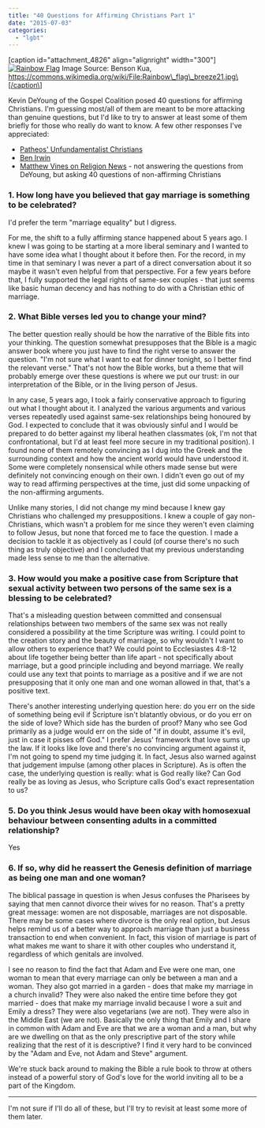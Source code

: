 ```yaml
---
title: "40 Questions for Affirming Christians Part 1"
date: "2015-07-03"
categories: 
  - "lgbt"
---
```


\[caption id="attachment\_4826" align="alignright" width="300"\][![Rainbow Flag](images/Rainbow-Flag-300x169.jpg)](http://anabaptistredux.com/wp-content/uploads/2015/07/Rainbow-Flag.jpg) Image Source: Benson Kua, https://commons.wikimedia.org/wiki/File:Rainbow\_flag\_breeze21.jpg\[/caption\]

Kevin DeYoung of the Gospel Coalition posed 40 questions for affirming Christians. I'm guessing most/all of them are meant to be more attacking than genuine questions, but I'd like to try to answer at least some of them briefly for those who really do want to know. A few other responses I've appreciated:

- [Patheos' Unfundamentalist Christians](http://www.patheos.com/blogs/unfundamentalistchristians/2015/07/40-questions-for-christians-now-waving-rainbow-flags/)
- [Ben Irwin](http://benirwin.me/2015/07/02/40-answers-kevin-deyoung-gay-marriage/)
- [Matthew Vines on Religion News](http://tobingrant.religionnews.com/2015/07/03/40-questions-for-christians-who-oppose-marriage-equality-guest-commentary/) \- not answering the questions from DeYoung, but asking 40 questions of non-affirming Christians

### 1\. How long have you believed that gay marriage is something to be celebrated?

I'd prefer the term "marriage equality" but I digress.

For me, the shift to a fully affirming stance happened about 5 years ago. I knew I was going to be starting at a more liberal seminary and I wanted to have some idea what I thought about it before then. For the record, in my time in that seminary I was never a part of a direct conversation about it so maybe it wasn't even helpful from that perspective. For a few years before that, I fully supported the legal rights of same-sex couples - that just seems like basic human decency and has nothing to do with a Christian ethic of marriage.

### 2. What Bible verses led you to change your mind?

The better question really should be how the narrative of the Bible fits into your thinking. The question somewhat presupposes that the Bible is a magic answer book where you just have to find the right verse to answer the question. "I'm not sure what I want to eat for dinner tonight, so I better find the relevant verse." That's not how the Bible works, but a theme that will probably emerge over these questions is where we put our trust: in our interpretation of the Bible, or in the living person of Jesus.

In any case, 5 years ago, I took a fairly conservative approach to figuring out what I thought about it. I analyzed the various arguments and various verses repeatedly used against same-sex relationships being honoured by God. I expected to conclude that it was obviously sinful and I would be prepared to do better against my liberal heathen classmates (ok, I'm not that confrontational, but I'd at least feel more secure in my traditional position). I found none of them remotely convincing as I dug into the Greek and the surrounding context and how the ancient world would have understood it. Some were completely nonsensical while others made sense but were definitely not convincing enough on their own. I didn't even go out of my way to read affirming perspectives at the time, just did some unpacking of the non-affirming arguments.

Unlike many stories, I did not change my mind because I knew gay Christians who challenged my presuppositions. I knew a couple of gay non-Christians, which wasn't a problem for me since they weren't even claiming to follow Jesus, but none that forced me to face the question. I made a decision to tackle it as objectively as I could (of course there's no such thing as truly objective) and I concluded that my previous understanding made less sense to me than the alternative.

### 3\. How would you make a positive case from Scripture that sexual activity between two persons of the same sex is a blessing to be celebrated?

That's a misleading question between committed and consensual relationships between two members of the same sex was not really considered a possibility at the time Scripture was writing. I could point to the creation story and the beauty of marriage, so why wouldn't I want to allow others to experience that? We could point to Ecclesiastes 4:8-12 about life together being better than life apart - not specifically about marriage, but a good principle including and beyond marriage. We really could use any text that points to marriage as a positive and if we are not presupposing that it only one man and one woman allowed in that, that's a positive text.

There's another interesting underlying question here: do you err on the side of something being evil if Scripture isn't blatantly obvious, or do you err on the side of love? Which side has the burden of proof? Many who see God primarily as a judge would err on the side of "if in doubt, assume it's evil, just in case it pisses off God." I prefer Jesus' framework that love sums up the law. If it looks like love and there's no convincing argument against it, I'm not going to spend my time judging it. In fact, Jesus also warned against that judgement impulse (among other places in Scripture). As is often the case, the underlying question is really: what is God really like? Can God really be as loving as Jesus, who Scripture calls God's exact representation to us?

### 5\. Do you think Jesus would have been okay with homosexual behaviour between consenting adults in a committed relationship?

Yes

### 6\. If so, why did he reassert the Genesis definition of marriage as being one man and one woman?

The biblical passage in question is when Jesus confuses the Pharisees by saying that men cannot divorce their wives for no reason. That's a pretty great message: women are not disposable, marriages are not disposable. There may be some cases where divorce is the only real option, but Jesus helps remind us of a better way to approach marriage than just a business transaction to end when convenient. In fact, this vision of marriage is part of what makes me want to share it with other couples who understand it, regardless of which genitals are involved.

I see no reason to find the fact that Adam and Eve were one man, one woman to mean that every marriage can only be between a man and a woman. They also got married in a garden - does that make my marriage in a church invalid? They were also naked the entire time before they got married - does that make my marriage invalid because I wore a suit and Emily a dress? They were also vegetarians (we are not). They were also in the Middle East (we are not). Basically the only thing that Emily and I share in common with Adam and Eve are that we are a woman and a man, but why are we dwelling on that as the only prescriptive part of the story while realizing that the rest of it is descriptive? I find it very hard to be convinced by the "Adam and Eve, not Adam and Steve" argument.

We're stuck back around to making the Bible a rule book to throw at others instead of a powerful story of God's love for the world inviting all to be a part of the Kingdom.

* * *

I'm not sure if I'll do all of these, but I'll try to revisit at least some more of them later.
